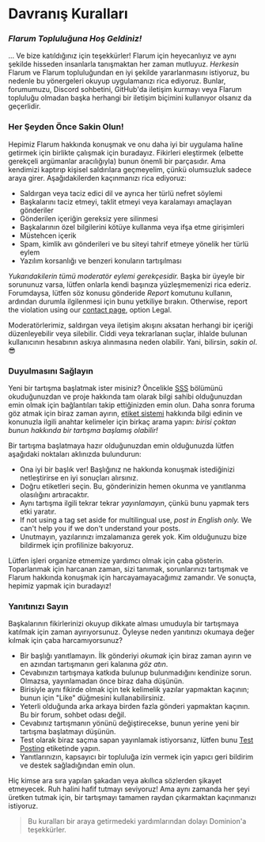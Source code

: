 # Davranış Kuralları

### _Flarum Topluluğuna Hoş Geldiniz!_

... Ve bize katıldığınız için teşekkürler! Flarum için heyecanlıyız ve aynı şekilde hisseden insanlarla tanışmaktan her zaman mutluyuz. *Herkesin* Flarum ve Flarum topluluğundan en iyi şekilde yararlanmasını istiyoruz, bu nedenle bu yönergeleri okuyup uygulamanızı rica ediyoruz. Bunlar, forumumuzu, Discord sohbetini, GitHub'da iletişim kurmayı veya Flarum topluluğu olmadan başka herhangi bir iletişim biçimini kullanıyor olsanız da geçerlidir.

### Her Şeyden Önce Sakin Olun!

Hepimiz Flarum hakkında konuşmak ve onu daha iyi bir uygulama haline getirmek için birlikte çalışmak için buradayız. Fikirleri eleştirmek (elbette gerekçeli argümanlar aracılığıyla) bunun önemli bir parçasıdır. Ama kendimizi kaptırıp kişisel saldırılara geçmeyelim, çünkü olumsuzluk sadece araya girer. Aşağıdakilerden kaçınmanızı rica ediyoruz:

- Saldırgan veya taciz edici dil ve ayrıca her türlü nefret söylemi
- Başkalarını taciz etmeyi, taklit etmeyi veya karalamayı amaçlayan gönderiler
- Gönderilen içeriğin gereksiz yere silinmesi
- Başkalarının özel bilgilerini kötüye kullanma veya ifşa etme girişimleri
- Müstehcen içerik
- Spam, kimlik avı gönderileri ve bu siteyi tahrif etmeye yönelik her türlü eylem
- Yazılım korsanlığı ve benzeri konuların tartışılması

*Yukarıdakilerin tümü moderatör eylemi gerekçesidir.* Başka bir üyeyle bir sorununuz varsa, lütfen onlarla kendi başınıza yüzleşmemenizi rica ederiz. Forumdaysa, lütfen söz konusu gönderide *Report* komutunu kullanın, ardından durumla ilgilenmesi için bunu yetkiliye bırakın. Otherwise, report the violation using our [contact page](https://flarum.org/foundation/contact), option Legal.

Moderatörlerimiz, saldırgan veya iletişim akışını aksatan herhangi bir içeriği düzenleyebilir veya silebilir. Ciddi veya tekrarlanan suçlar, ihlalde bulunan kullanıcının hesabının askıya alınmasına neden olabilir. Yani, bilirsin, *sakin ol*. 😎

### Duyulmasını Sağlayın

Yeni bir tartışma başlatmak ister misiniz? Öncelikle [SSS](faq.md) bölümünü okuduğunuzdan ve proje hakkında tam olarak bilgi sahibi olduğunuzdan emin olmak için bağlantıları takip ettiğinizden emin olun. Daha sonra foruma göz atmak için biraz zaman ayırın, [etiket sistemi](https://discuss.flarum.org/tags) hakkında bilgi edinin ve konunuzla ilgili anahtar kelimeler için birkaç arama yapın: *birisi çoktan bunun hakkında bir tartışma başlamış olabilir!*

Bir tartışma başlatmaya hazır olduğunuzdan emin olduğunuzda lütfen aşağıdaki noktaları aklınızda bulundurun:

- Ona iyi bir başlık ver! Başlığınız ne hakkında konuşmak istediğinizi netleştirirse en iyi sonuçları alırsınız.
- Doğru etiketleri seçin. Bu, gönderinizin hemen okunma ve yanıtlanma olasılığını artıracaktır.
- Aynı tartışma ilgili tekrar tekrar *yayınlamayın*, çünkü bunu yapmak ters etki yaratır.
- If not using a tag set aside for multilingual use, *post in English only.* We can't help you if we don't understand your posts.
- Unutmayın, yazılarınızı imzalamanıza gerek yok. Kim olduğunuzu bize bildirmek için profilinize bakıyoruz.

Lütfen işleri organize etmemize yardımcı olmak için çaba gösterin. Toparlanmak için harcanan zaman, sizi tanımak, sorunlarınızı tartışmak ve Flarum hakkında konuşmak için harcayamayacağımız zamandır. Ve sonuçta, hepimiz yapmak için buradayız!

### Yanıtınızı Sayın

Başkalarının fikirlerinizi okuyup dikkate alması umuduyla bir tartışmaya katılmak için zaman ayırıyorsunuz. Öyleyse neden yanıtınızı okumaya değer kılmak için çaba harcamıyorsunuz?

- Bir başlığı yanıtlamayın. İlk gönderiyi *okumak* için biraz zaman ayırın ve en azından tartışmanın geri kalanına *göz atın*.
- Cevabınızın tartışmaya katkıda bulunup bulunmadığını kendinize sorun. Olmazsa, yayınlamadan önce biraz daha düşünün.
- Birisiyle aynı fikirde olmak için tek kelimelik yazılar yapmaktan kaçının; bunun için "Like" düğmesini kullanabilirsiniz.
- Yeterli olduğunda arka arkaya birden fazla gönderi yapmaktan kaçının. Bu bir forum, sohbet odası değil.
- Cevabınız tartışmanın yönünü değiştirecekse, bunun yerine yeni bir tartışma başlatmayı düşünün.
- Test olarak biraz saçma sapan yayınlamak istiyorsanız, lütfen bunu [Test Posting](https://discuss.flarum.org/t/sandbox) etiketinde yapın.
- Yanıtlarınızın, kapsayıcı bir topluluğa izin vermek için yapıcı geri bildirim ve destek sağladığından emin olun.

Hiç kimse ara sıra yapılan şakadan veya akıllıca sözlerden şikayet etmeyecek. Ruh halini hafif tutmayı seviyoruz! Ama aynı zamanda her şeyi üretken tutmak için, bir tartışmayı tamamen raydan çıkarmaktan kaçınmanızı istiyoruz.

> Bu kuralları bir araya getirmedeki yardımlarından dolayı Dominion'a teşekkürler.
